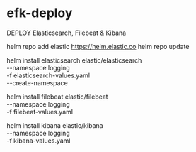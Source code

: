 # efk-deploy

DEPLOY Elasticsearch, Filebeat & Kibana

helm repo add elastic https://helm.elastic.co
helm repo update

helm install elasticsearch elastic/elasticsearch \
  --namespace logging \
  -f elasticsearch-values.yaml \
  --create-namespace

helm install filebeat elastic/filebeat \
  --namespace logging \
  -f filebeat-values.yaml


helm install kibana elastic/kibana \
  --namespace logging \
  -f kibana-values.yaml
